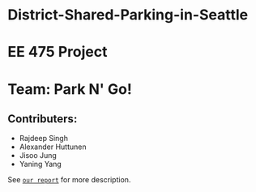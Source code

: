 # District-Shared-Parking-in-Seattle 

# EE 475 Project 

# Team: Park N' Go!

## Contributers:
- Rajdeep Singh
- Alexander Huttunen
- Jisoo Jung
- Yaning Yang 

See [`our report`](https://github.com/jisooj/District-Shared-Parking-in-Seattle/blob/master/Deliverables/EE475FinalReport.pdf) for more description.
